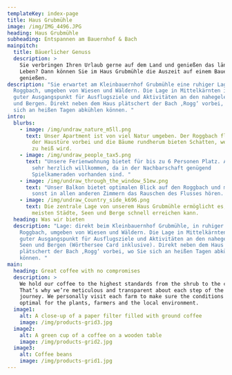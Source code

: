 ```yaml
---
templateKey: index-page
title: Haus Grubmühle
image: /img/IMG_4496.JPG
heading: Haus Grubmühle
subheading: Entspannen am Bauernhof & Bach
mainpitch:
  title: Bäuerlicher Genuss
  description: >
    Sie verbringen Ihren Urlaub gerne auf dem Land und genießen das ländliche
    Leben? Dann können Sie im Haus Grubmühle die Auszeit auf einem Bauernhof
    genießen. 
description: "Sie erwartet am Kleinbauernhof Grubmühle eine ruhiger Lage am
  Roggbach, umgeben von Wiesen und Wäldern. Die Lage in Mittelkärnten ist ein
  guter Ausgangspunkt für Ausflugsziele und Aktivitäten an den nahegelegen Seen
  und Bergen. Direkt neben dem Haus plätschert der Bach ‚Rogg‘ vorbei, wo Sie
  sich an heißen Tagen abkühlen können. "
intro:
  blurbs:
    - image: /img/undraw_nature_m5ll.png
      text: Unser Apartment ist von viel Natur umgeben. Der Roggbach fließt direkt vor
        der Haustüre vorbei und die Bäume rundherum bieten Schatten, wenn es mal
        zu heiß wird.
    - image: /img/undraw_people_tax5.png
      text: "Unsere Ferienwohnung bietet für bis zu 6 Personen Platz. Auch Kinder sind
        sehr herzlich willkommen, da in der Nachbarschaft genügend
        Spielkameraden vorhanden sind. "
    - image: /img/undraw_through_the_window_51ew.png
      text: "Unser Balkon bietet optimalen Blick auf den Roggbach und man kann auch
        sonst in allen anderen Zimmern das Rauschen des Flusses hören. "
    - image: /img/undraw_Country_side_k696.png
      text: Die zentrale Lage von unserem Haus Grubmühle ermöglicht es, dass man die
        meisten Städte, Seen und Berge schnell erreichen kann.
  heading: Was wir bieten
  description: "Lage: direkt beim Kleinbauernhof Grubmühle, in ruhiger Lage am
    Roggbach, umgeben von Wiesen und Wäldern. Die Lage in Mittelkärnten ist ein
    guter Ausgangspunkt für Ausflugsziele und Aktivitäten an den nahegelegen
    Seen und Bergen (Wörthersee Card inklusive). Direkt neben dem Haus
    plätschert der Bach ‚Rogg‘ vorbei, wo Sie sich an heißen Tagen abkühlen
    können. "
main:
  heading: Great coffee with no compromises
  description: >
    We hold our coffee to the highest standards from the shrub to the cup.
    That’s why we’re meticulous and transparent about each step of the coffee’s
    journey. We personally visit each farm to make sure the conditions are
    optimal for the plants, farmers and the local environment.
  image1:
    alt: A close-up of a paper filter filled with ground coffee
    image: /img/products-grid3.jpg
  image2:
    alt: A green cup of a coffee on a wooden table
    image: /img/products-grid2.jpg
  image3:
    alt: Coffee beans
    image: /img/products-grid1.jpg
---
```


